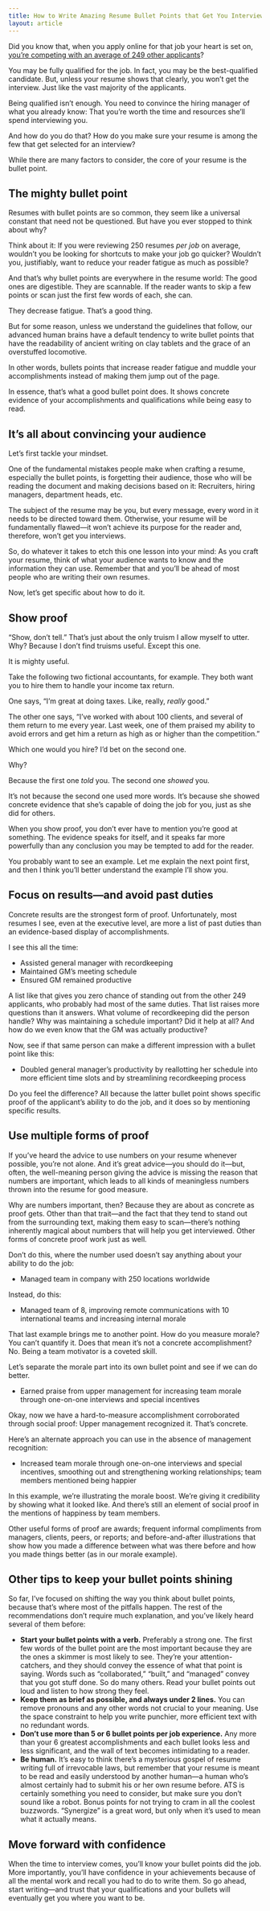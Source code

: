 ```yaml
---
title: How to Write Amazing Resume Bullet Points that Get You Interviews [Guide]
layout: article
---
```


Did you know that, when you apply online for that job your heart is set on, <a href="https://www.glassdoor.com/employers/blog/50-hr-recruiting-stats-make-think/#:~:text=On%20average,%20each%20corporate%20job%20opening%20attracts%20250%20resumes" target="_blank">you’re competing with an average of 249 other applicants</a>?

You may be fully qualified for the job. In fact, you may be the best-qualified candidate. But, unless your resume shows that clearly, you won’t get the interview. Just like the vast majority of the applicants.

Being qualified isn’t enough. You need to convince the hiring manager of what you already know: That you’re worth the time and resources she’ll spend interviewing you.

And how do you do that? How do you make sure your resume is among the few that get selected for an interview?

While there are many factors to consider, the core of your resume is the bullet point.

## The mighty bullet point

Resumes with bullet points are so common, they seem like a universal constant that need not be questioned. But have you ever stopped to think about why?

Think about it: If you were reviewing 250 resumes _per job_ on average, wouldn’t you be looking for shortcuts to make your job go quicker? Wouldn’t you, justifiably, want to reduce your reader fatigue as much as possible?

And that’s why bullet points are everywhere in the resume world: The good ones are digestible. They are scannable. If the reader wants to skip a few points or scan just the first few words of each, she can.

They decrease fatigue. That’s a good thing.

But for some reason, unless we understand the guidelines that follow, our advanced human brains have a default tendency to write bullet points that have the readability of ancient writing on clay tablets and the grace of an overstuffed locomotive.

In other words, bullets points that increase reader fatigue and muddle your accomplishments instead of making them jump out of the page.

In essence, that’s what a good bullet point does. It shows concrete evidence of your accomplishments and qualifications while being easy to read.

## It’s all about convincing your audience

Let’s first tackle your mindset.

One of the fundamental mistakes people make when crafting a resume, especially the bullet points, is forgetting their audience, those who will be reading the document and making decisions based on it: Recruiters, hiring managers, department heads, etc.

The subject of the resume may be you, but every message, every word in it needs to be directed toward them. Otherwise, your resume will be fundamentally flawed—it won’t achieve its purpose for the reader and, therefore, won’t get you interviews.

So, do whatever it takes to etch this one lesson into your mind: As you craft your resume, think of what your audience wants to know and the information they can use. Remember that and you’ll be ahead of most people who are writing their own resumes.

Now, let’s get specific about how to do it.

## Show proof

“Show, don’t tell.” That’s just about the only truism I allow myself to utter. Why? Because I don’t find truisms useful. Except this one.

It is mighty useful.

Take the following two fictional accountants, for example. They both want you to hire them to handle your income tax return.

One says, “I’m great at doing taxes. Like, really, _really_ good.”

The other one says, “I’ve worked with about 100 clients, and several of them return to me every year. Last week, one of them praised my ability to avoid errors and get him a return as high as or higher than the competition.”

Which one would you hire? I’d bet on the second one.

Why?

Because the first one _told_ you. The second one _showed_ you.

It’s not because the second one used more words. It’s because she showed concrete evidence that she’s capable of doing the job for you, just as she did for others.

When you show proof, you don’t ever have to mention you’re good at something. The evidence speaks for itself, and it speaks far more powerfully than any conclusion you may be tempted to add for the reader.

You probably want to see an example. Let me explain the next point first, and then I think you’ll better understand the example I’ll show you.

## Focus on results—and avoid past duties

Concrete results are the strongest form of proof. Unfortunately, most resumes I see, even at the executive level, are more a list of past duties than an evidence-based display of accomplishments.

I see this all the time:

- Assisted general manager with recordkeeping
- Maintained GM’s meeting schedule
- Ensured GM remained productive

A list like that gives you zero chance of standing out from the other 249 applicants, who probably had most of the same duties. That list raises more questions than it answers. What volume of recordkeeping did the person handle? Why was maintaining a schedule important? Did it help at all? And how do we even know that the GM was actually productive?

Now, see if that same person can make a different impression with a bullet point like this:

- Doubled general manager’s productivity by reallotting her schedule into more efficient time slots and by streamlining recordkeeping process

Do you feel the difference? All because the latter bullet point shows specific proof of the applicant’s ability to do the job, and it does so by mentioning specific results.

## Use multiple forms of proof

If you’ve heard the advice to use numbers on your resume whenever possible, you’re not alone. And it’s great advice—you should do it—but, often, the well-meaning person giving the advice is missing the reason that numbers are important, which leads to all kinds of meaningless numbers thrown into the resume for good measure.

Why are numbers important, then? Because they are about as concrete as proof gets. Other than that trait—and the fact that they tend to stand out from the surrounding text, making them easy to scan—there’s nothing inherently magical about numbers that will help you get interviewed. Other forms of concrete proof work just as well.

Don’t do this, where the number used doesn’t say anything about your ability to do the job:

- Managed team in company with 250 locations worldwide

Instead, do this:

- Managed team of 8, improving remote communications with 10 international teams and increasing internal morale

That last example brings me to another point. How do you measure morale? You can’t quantify it. Does that mean it’s not a concrete accomplishment? No. Being a team motivator is a coveted skill.

Let’s separate the morale part into its own bullet point and see if we can do better.

- Earned praise from upper management for increasing team morale through one-on-one interviews and special incentives

Okay, now we have a hard-to-measure accomplishment corroborated through social proof: Upper management recognized it. That’s concrete.

Here’s an alternate approach you can use in the absence of management recognition:

- Increased team morale through one-on-one interviews and special incentives, smoothing out and strengthening working relationships; team members mentioned being happier

In this example, we’re illustrating the morale boost. We’re giving it credibility by showing what it looked like. And there’s still an element of social proof in the mentions of happiness by team members.

Other useful forms of proof are awards; frequent informal compliments from managers, clients, peers, or reports; and before-and-after illustrations that show how you made a difference between what was there before and how you made things better (as in our morale example).

## Other tips to keep your bullet points shining

So far, I’ve focused on shifting the way you think about bullet points, because that’s where most of the pitfalls happen. The rest of the recommendations don’t require much explanation, and you’ve likely heard several of them before:

- **Start your bullet points with a verb.** Preferably a strong one. The first few words of the bullet point are the most important because they are the ones a skimmer is most likely to see. They’re your attention-catchers, and they should convey the essence of what that point is saying. Words such as “collaborated,” “built,” and “managed” convey that you got stuff done. So do many others. Read your bullet points out loud and listen to how strong they feel.
- **Keep them as brief as possible, and always under 2 lines.** You can remove pronouns and any other words not crucial to your meaning. Use the space constraint to help you write punchier, more efficient text with no redundant words.
- **Don’t use more than 5 or 6 bullet points per job experience.** Any more than your 6 greatest accomplishments and each bullet looks less and less significant, and the wall of text becomes intimidating to a reader.
- **Be human.** It’s easy to think there’s a mysterious gospel of resume writing full of irrevocable laws, but remember that your resume is meant to be read and easily understood by another human—a human who’s almost certainly had to submit his or her own resume before. ATS is certainly something you need to consider, but make sure you don’t sound like a robot. Bonus points for not trying to cram in all the coolest buzzwords. “Synergize” is a great word, but only when it’s used to mean what it actually means.

## Move forward with confidence

When the time to interview comes, you’ll know your bullet points did the job. More importantly, you’ll have confidence in your achievements because of all the mental work and recall you had to do to write them. So go ahead, start writing—and trust that your qualifications and your bullets will eventually get you where you want to be.
